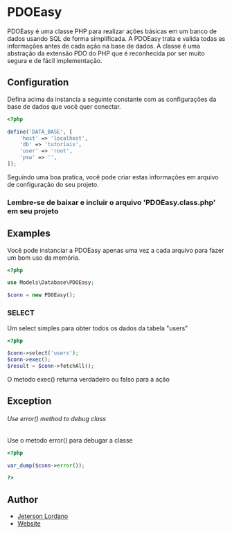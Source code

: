 # PDOEasy

PDOEasy é uma classe PHP para realizar ações básicas em um banco de dados usando SQL de forma simplificada. A PDOEasy trata e valida todas as informações antes de cada ação na base de dados. A classe é uma abstração da extensão PDO do PHP que é reconhecida por ser muito segura e de fácil implementação.

## Configuration

Defina acima da instancia a seguinte constante com as configurações da base de dados que você quer conectar. 

```php
<?php

define('DATA_BASE', [
    'host' => 'localhost',
    'db' => 'tutoriais',
    'user' => 'root',
    'psw' => '',
]);

```

Seguindo uma boa pratica, você pode criar estas informações em arquivo de configuração do seu projeto.

### Lembre-se de baixar e incluir o arquivo 'PDOEasy.class.php' em seu projeto

## Examples

Você pode instanciar a PDOEasy apenas uma vez a cada arquivo para fazer um bom uso da memória.

```php
<?php

use Models\Database\PDOEasy;

$conn = new PDOEasy();

```

### SELECT

Um select simples para obter todos os dados da tabela "users"

```php
<?php

$conn->select('users');
$conn->exec();
$result = $conn->fetchAll();

```

O metodo exec() returna verdadeiro ou falso para a ação

## Exception

###### Use error() method to debug class

Use o metodo error() para debugar a classe

```php
<?php

var_dump($conn->error());

?>
```

## Author

- [Jeterson Lordano](https://github.com/jetersonlordano)
- [Website](https://www.jetersonlordano.com.br)